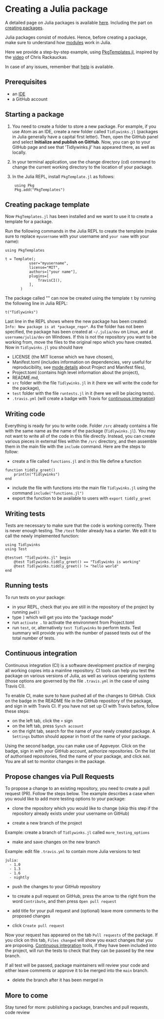 # Creating a Julia package

A detailed page on Julia packages is available [here](http://pkgdocs.julialang.org/v1/). Including the part on [creating packages](http://pkgdocs.julialang.org/v1/creating-packages/).

Julia packages consist of modules. Hence, before creating a package, make sure to understand how [modules](https://docs.julialang.org/en/v1/manual/modules/) work in Julia.


Here we provide a step-by-step example, using [PkgTemplates.jl](https://juliahub.com/docs/PkgTemplates/IGiQL/0.6.4/), inspired by the [video](https://www.youtube.com/watch?v=QVmU29rCjaA&t=112s) of Chris Rackauckas.

In case of any issues, remember that [help](https://github.com/elizavetasemenova/www.julialang.org/blob/main/contribute/contributing_for_everyone.md#where-to-get-help) is available.

## Prerequisites

- an [IDE](https://github.com/elizavetasemenova/www.julialang.org/blob/main/contribute/contributing_for_everyone.md#what-are-the-ide-options)
- a GitHub account

## Starting a package

1. You need to create a folder to store a new package. For example, if you use Atom as an IDE, create a new folder called `Tidlywinks.jl` (packages in Julia generally have a capital first letter). Then, open the GitHub panel and select **Initialize and publish on GitHub**. Now, you can go to your GitHub page and see that 'Tidlywinks.jl' has appeared there, as well as locally.

2. In your terminal application, use the change directory (cd) command to change the current working directory to the location of your package.

3. In the Julia REPL, install `PkgTemplate.jl` as follows:

   ```
    using Pkg
    Pkg.add("PkgTemplates")
   ```


## Creating package template

Now `PkgTemplates.jl` has been installed and we want to use it to create a template for a package.

Run the following commands in the Julia REPL to create the template (make sure to replace `myusername` with your username and `your name` with your name):

```
using PkgTemplates

t = Template(;
           user="myusername",
           license="MIT",
           authors=["your name"],
           plugins=[
               TravisCI(),
           ],
       )
```

The package called "" can now be created using the template `t` by running the following line in Julia REPL:
```
t("Tidlywinks")
```

Last line in the REPL shows where the new package has been created:
`Info: New package is at *package_repo*`. As the folder has not been specified, the package has been created at `~/.julia/dev` on Linux, and at `username/julia/dev` on Windows. If this is not the repository you want to be working from, move the files to the original repo which you have created. Now in `Tidlywinks.jl` you should have

- LICENSE (the MIT license which we have chosen),
- Manifest.toml (includes information on dependencies, very useful for reproducibility, see [mode details](http://pkgdocs.julialang.org/v1/toml-files/) about Project and Manifest files),
- Project.toml (contains high level information about the project),
- README.md,
- `src` folder with the file `Tidlywinks.jl` in it (here we will write the code for the package),
- `test` folder with the file `runtests.jl` in it (here we will be placing tests).
- `.travis.yml` (will create a badge with Travis for [continuous integration](#continuous-integration))

## Writing code
Everything is ready for you to write code. Folder `/src` already contains a file with the same name as the name of the package (`Tidlywinks.jl`). You may not want to write all of the code in this file directly. Instead, you can create various pieces in external files within the `/src` directory, and then assemble them in the main file with the `include` command. Here are the steps to follow:

- create a file called `functions.jl` and in this file define a function
```
function tiddly_greet()
    println("Tidlywinks")
end
```
- include the file with functions into the main file `Tidlywinks.jl` using the command `include("functions.jl")`
- export the function to be available to users with `export tiddly_greet`


## Writing tests
Tests are necessary to make sure that the code is working correctly. There is never enough testing. The `/test` folder already has a starter. We edit it to call the newly implemented function:
```
using Tidlywinks
using Test

@testset "Tidlywinks.jl" begin
    @test Tidlywinks.tiddly_greet() == "Tidlywinks is working"
    @test Tidlywinks.tiddly_greet() != "hello world"
end
```

## Running tests

To run tests on your package:

- in your REPL, check that you are still in the repository of the project by running `pwd()`
- type `]` which will get you into the "package mode"
- run `activate .` to activate the environment from Project.toml
- run `test`, or, alternatively `test Tidlywinks` to perform tests. Test summary will provide you with the number of passed tests out of the total number of tests.

## Continuous integration

Continuous integration (CI) is a software development practice of merging all working copies into a mainline repository. CI tools can help you test the package on various versions of Julia, as well as various operating systems (those options are governed by the file `.travis.yml` in the case of using Travis CI).

To enable CI, make sure to have pushed all of the changes to GitHub. Click on the badge in the README file in the GitHub repository of the package, and sign in with Travis CI. If you have not set up CI with Travis before, follow these steps:

- on the left tab, click the `+` sign
- on the left tab, press `Synch account`
- on the right tab, search for the name of your newly created package. A `Settings` button should appear in front of the name of your package.

Using the second badge, you can make use of Appveyor. Click on the badge, sign in with your GitHub account, authorize repositories. On the list of authorised repositories, find the name of your package, and click `Add`. You are all set to monitor changes in the package.

## Propose changes via Pull Requests

To propose a change to an existing repository, you need to create a pull request (PR). Follow the steps below. The example
describes a case when you would like to add more testing options to your package:

- clone the repository which you would like to change (skip this step if the repository already exists under your username on GitHub)

- create a new branch of the project

Example: create a branch of `Tidlywinks.jl` called `more_testing_options`

- make and save changes on the new branch

Example: edit file `.travis.yml` to contain more Julia versions to test

```
julia:
  - 1.0
  - 1.3
  - 1.6
  - nightly
```

- push the changes to your GitHub repository

- to create a pull request on GitHub, press the arrow to the right from the word `Contribute`, and then press `Open pull request`

- add title for your pull request and (optional) leave more comments to the proposed changes

- click `Create pull request`

Now your request has appeared on the tab `Pull requests` of the package. If you click on this tab, `Files changed` will show you exact changes that you are proposing. [Continuous integration](#continuous-integration) tools, if they have been included into the project, will run the tests to check that they can be passed by the new branch.

If all test will be passed, package maintainers will review your code and either leave comments or approve it to be merged into the `main` branch.

- delete the branch after it has been merged in

## More to come
Stay tuned for more: publishing a package, branches and pull requests, code review

